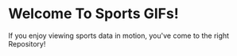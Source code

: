 # Welcome To Sports GIFs!

If you enjoy viewing sports data in motion, you've come to the right Repository!

